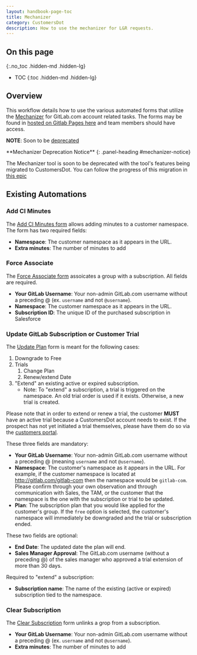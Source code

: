 ```yaml
---
layout: handbook-page-toc
title: Mechanizer 
category: CustomersDot
description: How to use the mechanizer for L&R requests. 
---
```


## On this page
{:.no_toc .hidden-md .hidden-lg}

- TOC
{:toc .hidden-md .hidden-lg}

## Overview

This workflow details how to use the various automated forms that utilize the [Mechanizer](https://gitlab.com/gitlab-com/support/toolbox/mechanizer) for GitLab.com account related tasks.  The forms may be found in [hosted on Gitlab Pages here](https://gitlab-com.gitlab.io/support/toolbox/forms_processor/LR/) and team members should have access.

<i class="fab fas fa-exclamation-triangle fa-fw"></i> **NOTE**: Soon to be [deprecated](#mechanizer-notice)

<div class="panel panel-gitlab-orange">
**Mechanizer Deprecation Notice**
{: .panel-heading #mechanizer-notice}
<div class="panel-body">

The Mechanizer tool is soon to be deprecated with the tool's features being migrated to CustomersDot.
You can follow the progress of this migration in [this epic](https://gitlab.com/groups/gitlab-org/-/epics/6828)

</div>
</div>

## Existing Automations

### Add CI Minutes

The [Add CI Minutes form](https://gitlab-com.gitlab.io/support/toolbox/forms_processor/LR/extra_minutes.html) allows adding minutes to a customer namespace. The form has two required fields:

- **Namespace**: The customer namespace as it appears in the URL.
- **Extra minutes**: The number of minutes to add

### Force Associate

The [Force Associate form](https://gitlab-com.gitlab.io/support/toolbox/forms_processor/LR/force_associate.html) assoicates a group with a subscription. All fields are required.

- **Your GitLab Username**: Your non-admin GitLab.com username without a preceding @ (ex. `username` and not `@username`).
- **Namespace**: The customer namespace as it appears in the URL.
- **Subscription ID**: The unique ID of the purchased subscription in Salesforce

### Update GitLab Subscription or Customer Trial

The [Update Plan](https://gitlab-com.gitlab.io/support/toolbox/forms_processor/LR/update_gitlab_plan.html) form is meant for the following cases:

1. Downgrade to Free
1. Trials
    1. Change Plan
    1. Renew/extend Date
1. "Extend" an existing active or expired subscription.
    - Note: To "extend" a subscription, a trial is triggered on the namespace. An old trial order is used if it exists. Otherwise, a new trial is created.

Please note that in order to extend or renew a trial, the customer **MUST** have an active trial because a CustomersDot account needs to exist.  If the prospect has not yet initiated a trial themselves, please have them do so via the [customers portal](https://customers.gitlab.com/trials/new?gl_com=true).

These three fields are mandatory:

- **Your GitLab Username**: Your non-admin GitLab.com username without a preceding @ (meaning `username` and not `@username`).
- **Namespace**: The customer's namespace as it appears in the URL.  For example, if the customer namespace is located at http://gitlab.com/gitlab-com then the namespace would be `gitlab-com`. Please confirm through your own observation and through communication with Sales, the TAM, or the customer that the namespace is the one with the subscription or trial to be updated.
- **Plan**: The subscription plan that you would like applied for the customer's group.  If the `free` option is selected, the customer's namespace will immediately be downgraded and the trial or subscription ended.

These two fields are optional:

- **End Date**: The updated date the plan will end.
- **Sales Manager Approval**: The GitLab.com username (without a preceding @) of the sales manager who approved a trial extension of more than 30 days.

Required to "extend" a subscription:

- **Subscription name**: The name of the existing (active or expired) subscription tied to the namespace.

### Clear Subscription
The [Clear Subscription](https://gitlab-com.gitlab.io/support/toolbox/forms_processor/LR/clear_subscription.html) form unlinks a grop from a subscription.

- **Your GitLab Username**: Your non-admin GitLab.com username without a preceding @ (ex. `username` and not `@username`).
- **Extra minutes**: The number of minutes to add
